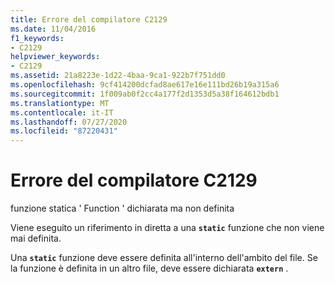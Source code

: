 ```yaml
---
title: Errore del compilatore C2129
ms.date: 11/04/2016
f1_keywords:
- C2129
helpviewer_keywords:
- C2129
ms.assetid: 21a8223e-1d22-4baa-9ca1-922b7f751dd0
ms.openlocfilehash: 9cf414200dcfad8ae617e16e111bd26b19a315a6
ms.sourcegitcommit: 1f009ab0f2cc4a177f2d1353d5a38f164612bdb1
ms.translationtype: MT
ms.contentlocale: it-IT
ms.lasthandoff: 07/27/2020
ms.locfileid: "87220431"
---
```

# <a name="compiler-error-c2129"></a>Errore del compilatore C2129

funzione statica ' Function ' dichiarata ma non definita

Viene eseguito un riferimento in diretta a una **`static`** funzione che non viene mai definita.

Una **`static`** funzione deve essere definita all'interno dell'ambito del file. Se la funzione è definita in un altro file, deve essere dichiarata **`extern`** .
